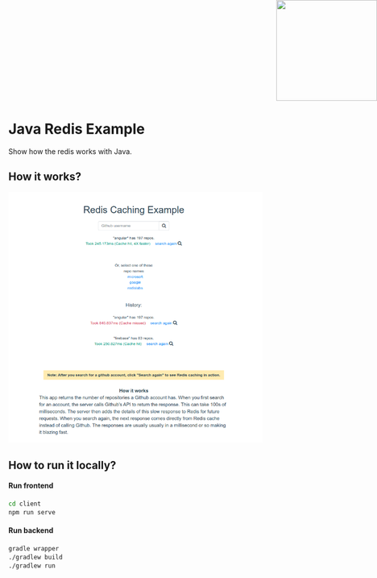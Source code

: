 
<div style="position: absolute; top: 0px; right: 0px;">
    <img width="200" height="200" src="https://redislabs.com/wp-content/uploads/2020/12/RedisLabs_Illustration_HomepageHero_v4.svg">
</div>

<div style="height: 150px"></div>

# Java Redis Example

Show how the redis works with Java.


## How it works?

![How it works](docs/screenshot001.png)

## How to run it locally?

#### Run frontend

```sh
cd client
npm run serve
```

#### Run backend

``` sh
gradle wrapper
./gradlew build
./gradlew run
```
